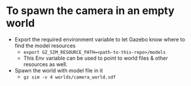 # To spawn the camera in an empty world
- Export the required environment variable to let Gazebo know where to find the model resources
  - `export GZ_SIM_RESOURCE_PATH=<path-to-this-repo>/models`
  - This Env variable can be used to point to world files & other resources as well.
- Spawn the world with model file in it
  - `gz sim -v 4 worlds/camera_world.sdf`
